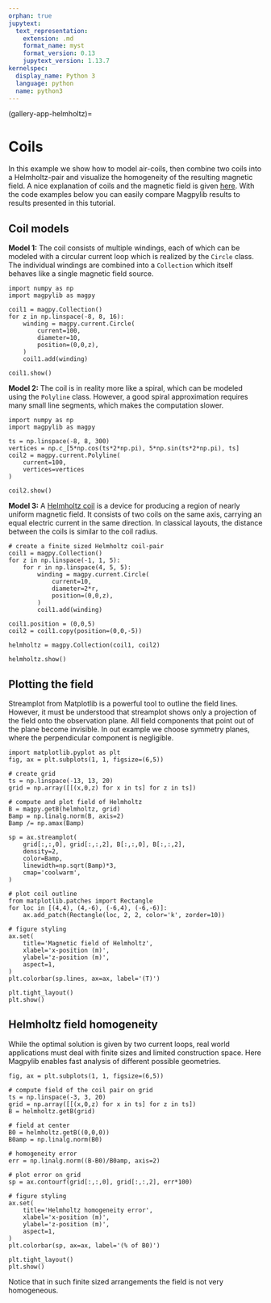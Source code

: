 ```yaml
---
orphan: true
jupytext:
  text_representation:
    extension: .md
    format_name: myst
    format_version: 0.13
    jupytext_version: 1.13.7
kernelspec:
  display_name: Python 3
  language: python
  name: python3
---
```


(gallery-app-helmholtz)=

# Coils

In this example we show how to model air-coils, then combine two coils into a Helmholtz-pair and visualize the homogeneity of the resulting magnetic field. A nice explanation of coils and the magnetic field is given [here](https://www.nagwa.com/en/explainers/186157825721/#:~:text=The%20magnetic%20field%20strength%2C%20%F0%9D%90%B5,%EF%8A%AD%20T%E2%8B%85m%2FA.). With the code examples below you can easily compare Magpylib results to results presented in this tutorial.

## Coil models

**Model 1:** The coil consists of multiple windings, each of which can be modeled with a circular current loop which is realized by the `Circle` class. The individual windings are combined into a `Collection` which itself behaves like a single magnetic field source.

```{code-cell} ipython3
import numpy as np
import magpylib as magpy

coil1 = magpy.Collection()
for z in np.linspace(-8, 8, 16):
    winding = magpy.current.Circle(
        current=100,
        diameter=10,
        position=(0,0,z),
    )
    coil1.add(winding)

coil1.show()
```

**Model 2:** The coil is in reality more like a spiral, which can be modeled using the `Polyline` class. However, a good spiral approximation requires many small line segments, which makes the computation slower.

```{code-cell} ipython3
import numpy as np
import magpylib as magpy

ts = np.linspace(-8, 8, 300)
vertices = np.c_[5*np.cos(ts*2*np.pi), 5*np.sin(ts*2*np.pi), ts]
coil2 = magpy.current.Polyline(
    current=100,
    vertices=vertices
)

coil2.show()
```

**Model 3:** A [Helmholtz coil](https://en.wikipedia.org/wiki/Helmholtz_coil) is a device for producing a region of nearly uniform magnetic field. It consists of two coils on the same axis, carrying an equal electric current in the same direction. In classical layouts, the distance between the coils is similar to the coil radius.

```{code-cell} ipython3
# create a finite sized Helmholtz coil-pair
coil1 = magpy.Collection()
for z in np.linspace(-1, 1, 5):
    for r in np.linspace(4, 5, 5):
        winding = magpy.current.Circle(
            current=10,
            diameter=2*r,
            position=(0,0,z),
        )
        coil1.add(winding)

coil1.position = (0,0,5)
coil2 = coil1.copy(position=(0,0,-5))

helmholtz = magpy.Collection(coil1, coil2)

helmholtz.show()
```

## Plotting the field

Streamplot from Matplotlib is a powerful tool to outline the field lines. However, it must be understood that streamplot shows only a projection of the field onto the observation plane. All field components that point out of the plane become invisible. In out example we choose symmetry planes, where the perpendicular component is negligible.

```{code-cell} ipython3
import matplotlib.pyplot as plt
fig, ax = plt.subplots(1, 1, figsize=(6,5))

# create grid
ts = np.linspace(-13, 13, 20)
grid = np.array([[(x,0,z) for x in ts] for z in ts])

# compute and plot field of Helmholtz
B = magpy.getB(helmholtz, grid)
Bamp = np.linalg.norm(B, axis=2)
Bamp /= np.amax(Bamp)

sp = ax.streamplot(
    grid[:,:,0], grid[:,:,2], B[:,:,0], B[:,:,2],
    density=2,
    color=Bamp,
    linewidth=np.sqrt(Bamp)*3,
    cmap='coolwarm',
)

# plot coil outline
from matplotlib.patches import Rectangle
for loc in [(4,4), (4,-6), (-6,4), (-6,-6)]:
    ax.add_patch(Rectangle(loc, 2, 2, color='k', zorder=10))

# figure styling
ax.set(
    title='Magnetic field of Helmholtz',
    xlabel='x-position (m)',
    ylabel='z-position (m)',
    aspect=1,
)
plt.colorbar(sp.lines, ax=ax, label='(T)')

plt.tight_layout()
plt.show()
```

## Helmholtz field homogeneity

While the optimal solution is given by two current loops, real world applications must deal with finite sizes and limited construction space. Here Magpylib enables fast analysis of different possible geometries.

```{code-cell} ipython3
fig, ax = plt.subplots(1, 1, figsize=(6,5))

# compute field of the coil pair on grid
ts = np.linspace(-3, 3, 20)
grid = np.array([[(x,0,z) for x in ts] for z in ts])
B = helmholtz.getB(grid)

# field at center
B0 = helmholtz.getB((0,0,0))
B0amp = np.linalg.norm(B0)

# homogeneity error
err = np.linalg.norm((B-B0)/B0amp, axis=2)

# plot error on grid
sp = ax.contourf(grid[:,:,0], grid[:,:,2], err*100)

# figure styling
ax.set(
    title='Helmholtz homogeneity error',
    xlabel='x-position (m)',
    ylabel='z-position (m)',
    aspect=1,
)
plt.colorbar(sp, ax=ax, label='(% of B0)')

plt.tight_layout()
plt.show()
```

Notice that in such finite sized arrangements the field is not very homogeneous.
